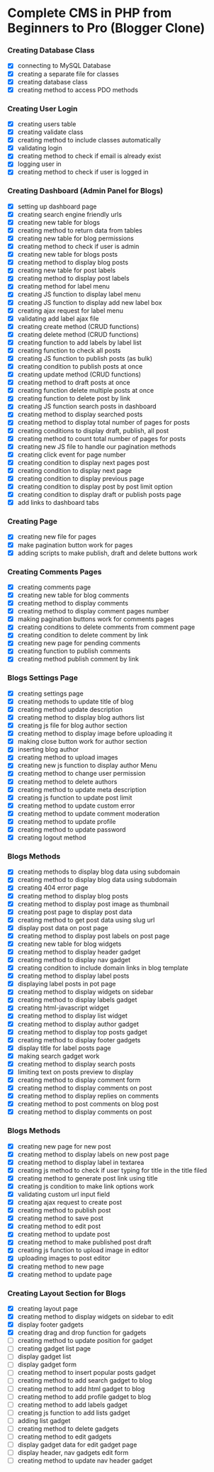 # Complete CMS in PHP from Beginners to Pro (Blogger Clone)

### Creating Database Class

- [x] connecting to MySQL Database
- [x] creating a separate file for classes
- [x] creating database class
- [x] creating method to access PDO methods

### Creating User Login

- [x] creating users table
- [x] creating validate class
- [x] creating method to include classes automatically
- [x] validating login
- [x] creating method to check if email is already exist
- [x] logging user in
- [x] creating method to check if user is logged in

### Creating Dashboard (Admin Panel for Blogs)

- [x] setting up dashboard page
- [x] creating search engine friendly urls
- [x] creating new table for blogs
- [x] creating method to return data from tables
- [x] creating new table for blog permissions
- [x] creating method to check if user is admin
- [x] creating new table for blogs posts
- [x] creating method to display blog posts
- [x] creating new table for post labels
- [x] creating method to display post labels
- [x] creating method for label menu
- [x] creating JS function to display label menu
- [x] creating JS function to display add new label box
- [x] creating ajax request for label menu
- [x] validating add label ajax file
- [x] creating create method (CRUD functions)
- [x] creating delete method (CRUD functions)
- [x] creating function to add labels by label list
- [x] creating function to check all posts
- [x] creating JS function to publish posts (as bulk)
- [x] creating condition to publish posts at once
- [x] creating update method (CRUD functions)
- [x] creating method to draft posts at once
- [x] creating function delete multiple posts at once
- [x] creating function to delete post by link
- [x] creating JS function search posts in dashboard
- [x] creating method to display searched posts
- [x] creating method to display total number of pages for posts
- [x] creating conditions to display draft, publish, all post
- [x] creating method to count total number of pages for posts
- [x] creating new JS file to handle our pagination methods
- [x] creating click event for page number
- [x] creating condition to display next pages post
- [x] creating condition to display next page
- [x] creating condition to display previous page
- [x] creating condition to display post by post limit option
- [x] creating condition to display draft or publish posts page
- [x] add links to dashboard tabs

### Creating Page

- [x] creating new file for pages 
- [x] make pagination button work for pages
- [x] adding scripts to make publish, draft and delete buttons work

### Creating Comments Pages

- [x] creating comments page
- [x] creating new table for blog comments
- [x] creating method to display comments
- [x] creating method to display comment pages number
- [x] making pagination buttons work for comments pages
- [x] creating conditions to delete comments from comment page
- [x] creating condition to delete comment by link
- [x] creating new page for pending comments
- [x] creating function to publish comments
- [x] creating method publish comment by link

### Blogs Settings Page

- [x] creating settings page
- [x] creating methods to update title of blog
- [x] creating method update description
- [x] creating method to display blog authors list
- [x] creating js file for blog author section
- [x] creating method to display image before uploading it
- [x] making close button work for author section
- [x] inserting blog author
- [x] creating method to upload images
- [x] creating new js function to display author Menu
- [x] creating method to change user permission
- [x] creating method to delete authors
- [x] creating method to update meta description
- [x] creating js function to update post limit
- [x] creating method to update custom error
- [x] creating method to update comment moderation
- [x] creating method to update profile
- [x] creating method to update password
- [x] creating logout method

### Blogs Methods

- [x] creating methods to display blog data using subdomain
- [x] creating method to display blog data using subdomain
- [x] creating 404 error page
- [x] creating method to display blog posts
- [x] creating method to display post image as thumbnail
- [x] creating post page to display post data
- [x] creating method to get post data using slug url
- [x] display post data on post page
- [x] creating method to display post labels on post page
- [x] creating new table for blog widgets
- [x] creating method to display header gadget
- [x] creating method to display nav gadget
- [x] creating condition to include domain links in blog template
- [x] creating method to display label posts
- [x] displaying label posts in pot page
- [x] creating method to display widgets on sidebar
- [x] creating method to display labels gadget
- [x] creating html-javascript widget
- [x] creating method to display list widget
- [x] creating method to display author gadget
- [x] creating method to display top posts gadget
- [x] creating method to display footer gadgets
- [x] display title for label posts page
- [x] making search gadget work
- [x] creating method to display search posts
- [x] limiting text on posts preview to display
- [x] creating method to display comment form
- [x] creating method to display comments on post
- [x] creating method to display replies on comments
- [x] creating method to post comments on blog post
- [x] creating method to display comments on post

### Blogs Methods

- [x] creating new page for new post
- [x] creating method to display labels on new post page
- [x] creating method to display label in textarea
- [x] creating js method to check if user typing for title in the title filed
- [x] creating method to generate post link using title
- [x] creating js condition to make link options work
- [x] validating custom url input field
- [x] creating ajax request to create post
- [x] creating method to publish post
- [x] creating method to save post
- [x] creating method to edit post
- [x] creating method to update post
- [x] creating method to make published post draft
- [x] creating js function to upload image in editor
- [x] uploading images to post editor
- [x] creating method to new page
- [x] creating method to update page

### Creating Layout Section for Blogs

- [x] creating layout page
- [x] creating method to display widgets on sidebar to edit
- [x] display footer gadgets
- [x] creating drag and drop function for gadgets
- [ ] creating method to update position for gadget
- [ ] creating gadget list page
- [ ] display gadget list
- [ ] display gadget form
- [ ] creating method to insert popular posts gadget
- [ ] creating method to add search gadget to blog
- [ ] creating method to add html gadget to blog
- [ ] creating method to add profile gadget to blog
- [ ] creating method to add labels gadget
- [ ] creating js function to add lists gadget
- [ ] adding list gadget
- [ ] creating method to delete gadgets
- [ ] creating method to edit gadgets
- [ ] display gadget data for edit gadget page
- [ ] display header, nav gadgets edit form
- [ ] creating method to update nav header gadget